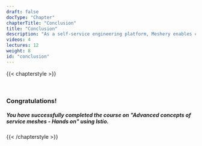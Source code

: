 ```yaml
---
draft: false
docType: "Chapter"
chapterTitle: "Conclusion"
title: "Conclusion"
description: "As a self-service engineering platform, Meshery enables collaborative design and operation of cloud native infrastructure."
videos: 4
lectures: 12
weight: 8
id: "conclusion"
---
```


{{< chapterstyle >}}

<br />

### Congratulations!

##### You have successfully completed the course on **"Advanced concepts of service meshes - Hands on"** using _Istio_.

{{< /chapterstyle >}}

